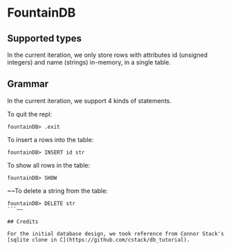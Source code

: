 # FountainDB

## Supported types

In the current iteration, we only store rows with attributes id (unsigned integers) and name (strings) in-memory, in a single table.

## Grammar

In the current iteration, we support 4 kinds of statements.

To quit the repl:

```
fountainDB> .exit
```

To insert a rows into the table:

```
fountainDB> INSERT id str
```

To show all rows in the table:

```
fountainDB> SHOW
```

~~To delete a string from the table:

```
fountainDB> DELETE str
```~~

## Credits

For the initial database design, we took reference from Connor Stack's [sqlite clone in C](https://github.com/cstack/db_tutorial).
